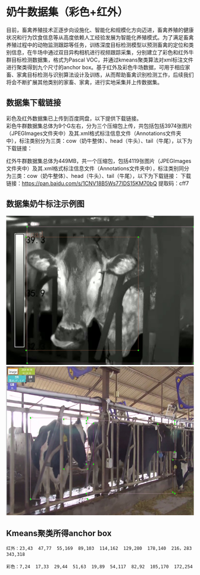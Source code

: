 # **奶牛数据集（彩色+红外）**
目前，畜禽养殖技术正逐步向设施化、智能化和规模化方向迈进，畜禽养殖的健康状况和行为饮食信息等从高度依赖人工经验发展为智能化养殖模式。为了满足畜禽养殖过程中的动物监测跟踪等任务，训练深度目标检测模型以预测畜禽的定位和类别信息，在牛场中通过双目异构相机进行视频跟踪采集，分别建立了彩色和红外牛群目标检测数据集，格式为Pascal VOC，并通过kmeans聚类算法对xml标注文件进行聚类得到九个尺寸的anchor box。基于红外及彩色牛场数据，可用于相应家畜、家禽目标检测与识别算法设计及训练，从而帮助畜禽识别检测工作，后续我们将会不断扩展其他类别的家畜、家禽，进行实地采集并上传数据集。
## 数据集下载链接
彩色及红外数据集已上传到百度网盘，以下提供下载链接。  
彩色牛群数据集总体为9个G左右，分为三个压缩包上传，共包括包括3974张图片（JPEGImages文件夹中）及其.xml格式标注信息文件（Annotations文件夹中），标注类别分为三类：cow（奶牛整体）、head（牛头）、tail（牛尾），以下为下载链接： 
  
红外牛群数据集总体为449MB，共一个压缩包，包括4119张图片（JPEGImages文件夹中）及其.xml格式标注信息文件（Annotations文件夹中），标注类别同分为三类：cow（奶牛整体）、head（牛头）、tail（牛尾），以下为下载链接：
下载链接：https://pan.baidu.com/s/1CNV18B5Ws77IDS15KM70bQ  提取码：cff7 
## 数据集奶牛标注示例图
<img src="https://github.com/luowenji/cow/blob/main/example/inf1.jpg" width="600" height="400" alt="红外示例"/>
<img src="https://github.com/luowenji/cow/blob/main/example/rgb1.jpg" width="600" height="400" alt="彩色示例"/>

## Kmeans聚类所得anchor box
    红外：23,43  47,77  55,169  89,103  114,162  129,280  178,140  216，283  343,318

    彩色：7,24  17,33  29,44  51,63  19,89  54,117  82,92  105,170  172,254

